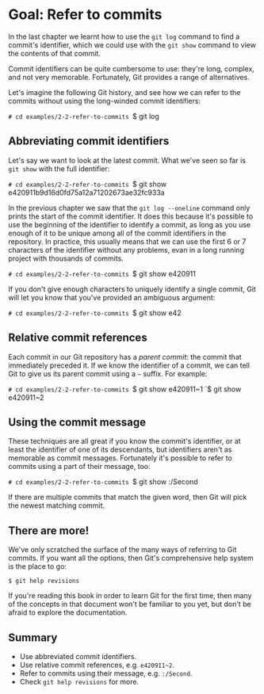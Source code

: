# Goal: Refer to commits

In the last chapter we learnt how to use the `git log` command to find a
commit's identifier, which we could use with the `git show` command to view the
contents of that commit.

Commit identifiers can be quite cumbersome to use: they're long, complex, and
not very memorable. Fortunately, Git provides a range of alternatives.

Let's imagine the following Git history, and see how we can refer to the commits
without using the long-winded commit identifiers:

`# cd examples/2-2-refer-to-commits
`$ git log

## Abbreviating commit identifiers

Let's say we want to look at the latest commit. What we've seen so far is `git
show` with the full identifier:

`# cd examples/2-2-refer-to-commits
`$ git show e420911b9d16d0fd75a12a71202673ae32fc933a

In the previous chapter we saw that the `git log --oneline` command only prints
the start of the commit identifier. It does this because it's possible to use
the beginning of the identifier to identify a commit, as long as you use enough
of it to be unique among all of the commit identifiers in the repository. In
practice, this usually means that we can use the first 6 or 7 characters of the
identifier without any problems, evan in a long running project with thousands
of commits.

`# cd examples/2-2-refer-to-commits
`$ git show e420911

If you don't give enough characters to uniquely identify a single commit, Git
will let you know that you've provided an ambiguous argument:

`# cd examples/2-2-refer-to-commits
`$ git show e42

## Relative commit references

Each commit in our Git repository has a <dfn>parent commit</dfn>: the
commit that immediately preceded it. If we know the identifier of a commit, we
can tell Git to give us its parent commit using a `~` suffix. For example:

`# cd examples/2-2-refer-to-commits
`$ git show e420911~1
`$ git show e420911~2

## Using the commit message

These techniques are all great if you know the commit's identifier, or at least
the identifier of one of its descendants, but identifiers aren't as memorable as
commit messages. Fortunately it's possible to refer to commits using a part of
their message, too:

`# cd examples/2-2-refer-to-commits
`$ git show :/Second

If there are multiple commits that match the given word, then Git will pick the
newest matching commit.

## There are more!

We've only scratched the surface of the many ways of referring to Git commits.
If you want all the options, then Git's comprehensive help system is the place
to go:

    $ git help revisions

If you're reading this book in order to learn Git for the first time, then many
of the concepts in that document won't be familiar to you yet, but don't be
afraid to explore the documentation.

## Summary

* Use abbreviated commit identifiers.
* Use relative commit references, e.g. `e420911~2`.
* Refer to commits using their message, e.g. `:/Second`.
* Check `git help revisions` for more.
